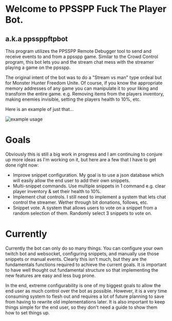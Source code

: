 # Welcome to PPSSPP Fuck The Player Bot.
## a.k.a ppssppftpbot

This program utilizes the PPSSPP Remote Debugger tool to send and receive events to and from a ppsspp game.
Similar to the Crowd Control program, this bot lets you and the stream chat mess with the streamer playing a game on the ppsspp.

The original intent of the bot was to do a "Stream vs man" type ordeal but for Monster Hunter Freedom Unite.
Of course, if you know the appropriate memory addresses of any game you can manipulate it to your liking and transform the entire game.
e.g. Removing items from the players inventory, making enemies invisible, setting the players health to 10%, etc.

Here is an example of just that...

![example usage](https://i.imgur.com/MN1K7Ys.png)

# Goals

Obviously this is still a big work in progress and I am continuing to conjure up more ideas as I'm working on it, but here are a few that I have to get done right now:

- Improve snippet configuration. My goal is to use a json database which will easily allow the end user to add their own snippets. 
- Multi-snippet commands. Use multiple snippets in 1 command e.g. clear player inventory & set their health to 10%.
- Implement chat controls. I still need to implement a system that lets chat control the streamer. Wether through bit donations, follows, etc. 
- Snippet vote. A system that allows users to vote on a snippet from a random selection of them. Randomly select 3 snippets to vote on. 

# Currently

Currently the bot can only do so many things. You can configure your own twitch bot and websocket, configuring snippets, and manually use those snippets or manual events. 
Clearly this isn't much, but they are the fundamentals functions required to achieve the current goals. It is important to have well thought out fundamental structure so that implementing the new features are easy and less bug prone. 

In the end, extreme configurability is one of my biggest goals to allow the end user as much control over the bot as possible. However, it is a very time consuming system to flesh out and requires a lot of future planning to save from having to rewrite old implementations later. It is also important to keep things simple for the end user, so they don't need a guide to show them how to set things up. 
